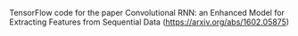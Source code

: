 TensorFlow code for the paper Convolutional RNN: an Enhanced Model for Extracting Features from Sequential Data (https://arxiv.org/abs/1602.05875)
